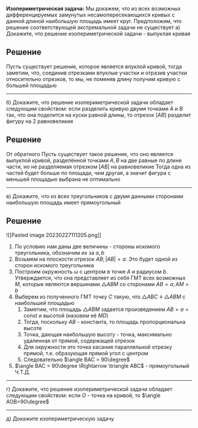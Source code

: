 **Изопериметрическая задача:** Мы докажем, что из всех возможных дифференцируемых замунутых несамопересекающихся кривых с данной длиной наибольшую площадь имеет круг. Предположим, что решение соответствующей экстремальной задачи не существует
а) Докажите, что решение изопериметрической задачи - выпуклая кривая
## Решение
Пусть существует решение, которое является впуклой кривой, тогда заметим, что, соединив отрезками впуклые участки и отразив участки относительно отрезков, то мы, не поменяв длину получим кривую с большей площадью

---
б) Докажите, что решение изопериметрической задачи обладает следующим свойством: если разделить кривую двумя точками $A$ и $B$ так, что она поделится на куски равной длины, то отрезок $[AB]$ разделит фигуру на 2 равновеликие
## Решение
От обратного
Пусть существует такое решение, что оно является выпуклой кривой, разделённой точками $A, B$ на две равные по длине части, но не разделяемая отрезком $[AB]$ на равновеликие
Тогда одна из частей будет больше по площади, чем другая, а значит фигура с меньшей площадью выбрана не оптимально

---
в) Докажите, что из всех треугольников с двумя данными сторонами наибольшую площадь имеет прямоугольный
## Решение
![[Pasted image 20230227111205.png]]
1) По условию нам даны две величины - стороны искомого треугольника, обозначим их за $a, b$
2) Возьмем на плоскости отрезок $AB; |AB| = a$. Это будет одной из сторон искомого треугольника
3) Построим окружность $\omega$ с центром в точке $A$ и радиусом $b$. Утверждается, что она представляет из себя ГМТ всех возможных $M$, которые являются вершинами $\triangle ABM$ со сторонами $AB = a; AM = b$
4) Выберем из полученного ГМТ точку $C$ такую, что $\triangle ABC \equiv \triangle ABM\text{ с наибольшей площадью}$
	1) Заметим, что площадь $\triangle ABM$ задается произведением $AB = a = \text{const}$ и высотой (назовем её $MD$)
	2) Тогда, поскольку $AB$ - константа, то площадь пропорциональна высоте
	3) Точка, дающая наибольшую высоту - точка, максимально удаленная от прямой, содержащей отрезок
	4) Для окружности это точка касания параллельной отрезку прямой, т.е. образующая прямой угол с центром
	5) Следовательно $\angle BAC = 90\degree$
5) $\angle BAC = 90\degree \Rightarrow \triangle ABC$ - прямоугольный
Ч.Т.Д.

---
г) Докажите, что решение изопериметрической задачи обладает следующим свойством: если $O$ - точка на кривой, то $\angle AOB=90\degree$

---
д) Докажите изопериметрическую задачу